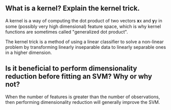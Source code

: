 ## What is a kernel? Explain the kernel trick.

A kernel is a way of computing the dot product of two vectors 𝐱x and 𝐲y in some (possibly very high dimensional) feature space, which is why kernel functions are sometimes called "generalized dot product".

The kernel trick is a method of using a linear classifier to solve a non-linear problem by transforming linearly inseparable data to linearly separable ones in a higher dimension.

## Is it beneficial to perform dimensionality reduction before fitting an SVM? Why or why not?

When the number of features is greater than the number of observations, then performing dimensionality reduction will generally improve the SVM.
